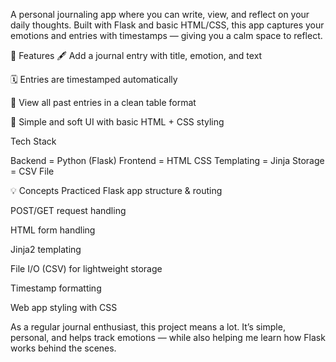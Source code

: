 A personal journaling app where you can write, view, and reflect on your daily thoughts. Built with Flask and basic HTML/CSS, this app captures your emotions and entries with timestamps — giving you a calm space to reflect.

🌟 Features
🖋️ Add a journal entry with title, emotion, and text

🗓️ Entries are timestamped automatically

📖 View all past entries in a clean table format

🎨 Simple and soft UI with basic HTML + CSS styling

Tech Stack

Backend = Python (Flask)
Frontend = HTML CSS
Templating = Jinja
Storage = CSV File

💡 Concepts Practiced
Flask app structure & routing

POST/GET request handling

HTML form handling

Jinja2 templating

File I/O (CSV) for lightweight storage

Timestamp formatting

Web app styling with CSS


As a regular journal enthusiast, this project means a lot.
It’s simple, personal, and helps track emotions — while also helping me learn how Flask works behind the scenes.